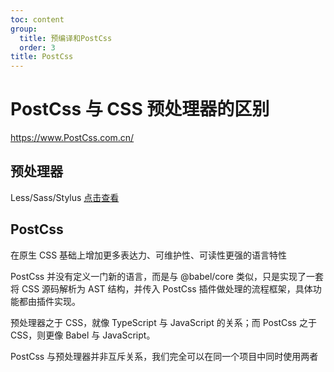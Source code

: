```yaml
---
toc: content
group:
  title: 预编译和PostCss
  order: 3
title: PostCss
---
```


# PostCss 与 CSS 预处理器的区别

https://www.PostCss.com.cn/

## 预处理器

Less/Sass/Stylus
[ 点击查看](/css/sass-less-stylus)

## PostCss

在原生 CSS 基础上增加更多表达力、可维护性、可读性更强的语言特性

PostCss 并没有定义一门新的语言，而是与 @babel/core 类似，只是实现了一套将 CSS 源码解析为 AST 结构，并传入 PostCss 插件做处理的流程框架，具体功能都由插件实现。

预处理器之于 CSS，就像 TypeScript 与 JavaScript 的关系；而 PostCss 之于 CSS，则更像 Babel 与 JavaScript。

PostCss 与预处理器并非互斥关系，我们完全可以在同一个项目中同时使用两者
